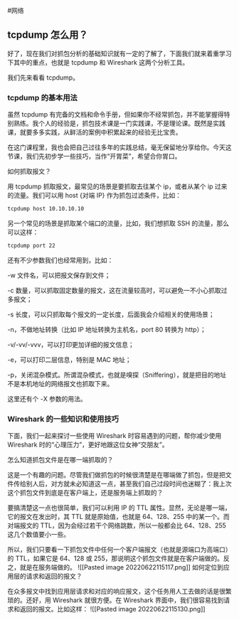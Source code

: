 #网络 

## tcpdump 怎么用？

好了，现在我们对抓包分析的基础知识就有一定的了解了，下面我们就来着重学习下其中的重点，也就是 tcpdump 和 Wireshark 这两个分析工具。

我们先来看看 tcpdump。

### tcpdump 的基本用法

虽然 tcpdump 有完备的文档和命令手册，但如果你不经常抓包，并不能掌握得特别熟练。我个人的经验是，抓包技术课是一门实践课，不是理论课。既然是实践课，就要多多实践，从鲜活的案例中积累起来的经验无比宝贵。

在这门课程里，我也会把自己过往多年的实践总结，毫无保留地分享给你。今天这节课，我们先初步学一些技巧，当作“开胃菜”，希望合你胃口。

如何抓取报文？

用 tcpdump 抓取报文，最常见的场景是要抓取去往某个 ip，或者从某个 ip 过来的流量。我们可以用 host {对端 IP} 作为抓包过滤条件，比如：
```bash
tcpdump host 10.10.10.10
```
另一个常见的场景是抓取某个端口的流量，比如，我们想抓取 SSH 的流量，那么可以这样：
```bash
tcpdump port 22
```
还有不少参数我们也经常用到，比如：

-w 文件名，可以把报文保存到文件；

-c 数量，可以抓取固定数量的报文，这在流量较高时，可以避免一不小心抓取过多报文；

-s 长度，可以只抓取每个报文的一定长度，后面我会介绍相关的使用场景；

-n，不做地址转换（比如 IP 地址转换为主机名，port 80 转换为 http）；

-v/-vv/-vvv，可以打印更加详细的报文信息；

-e，可以打印二层信息，特别是 MAC 地址；

-p，关闭混杂模式。所谓混杂模式，也就是嗅探（Sniffering），就是把目的地址不是本机地址的网络报文也抓取下来。

这里还有个 -X 参数的用法。
### Wireshark 的一些知识和使用技巧

下面，我们一起来探讨一些使用 Wireshark 时容易遇到的问题，帮你减少使用 Wireshark 时的“心理压力”，更好地跟这位女神“交朋友”。

怎么知道抓包文件是在哪一端抓取的？

这是一个有趣的问题。尽管我们做抓包的时候很清楚是在哪端做了抓包，但是把文件传给别人后，对方就未必知道这一点，甚至我们自己过段时间也迷糊了：我上次这个抓包文件到底是在客户端上，还是服务端上抓取的？

要搞清楚这一点也很简单，我们可以利用 IP 的 TTL 属性。显然，无论是哪一端，它的报文在发出时，其 TTL 就是原始值，也就是 64、128、255 中的某一个。而对端报文的 TTL，因为会经过若干个网络跳数，所以一般都会比 64、128、255 这几个数值要小一些。

所以，我们只要看一下抓包文件中任何一个客户端报文（也就是源端口为高端口）的 TTL，如果它是 64、128 或 255，那说明这个抓包文件就是在客户端做的。反之，就是在服务端做的。
![[Pasted image 20220622115117.png]]
如何定位到应用层的请求和返回的报文？

在众多报文中找到应用层请求和对应的响应报文，这个任务用人工去做的话是很繁琐的。还好，用 Wireshark 就很方便。在 Wireshark 界面中，我们很容易找到请求和返回的报文。比如这样：
![[Pasted image 20220622115130.png]]